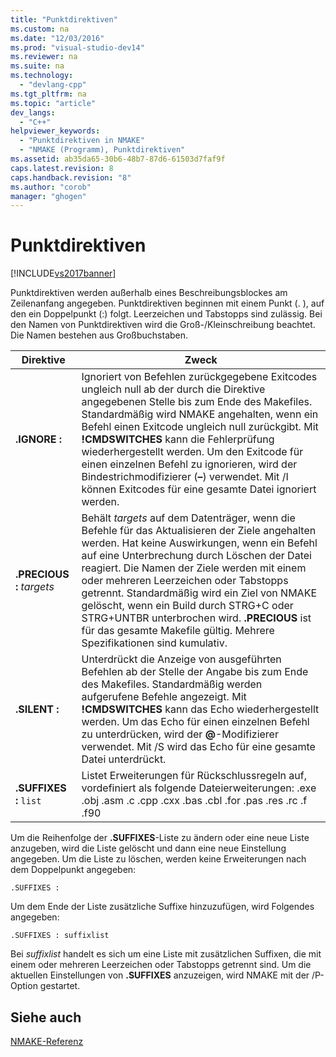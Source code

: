 ```yaml
---
title: "Punktdirektiven"
ms.custom: na
ms.date: "12/03/2016"
ms.prod: "visual-studio-dev14"
ms.reviewer: na
ms.suite: na
ms.technology: 
  - "devlang-cpp"
ms.tgt_pltfrm: na
ms.topic: "article"
dev_langs: 
  - "C++"
helpviewer_keywords: 
  - "Punktdirektiven in NMAKE"
  - "NMAKE (Programm), Punktdirektiven"
ms.assetid: ab35da65-30b6-48b7-87d6-61503d7faf9f
caps.latest.revision: 8
caps.handback.revision: "8"
ms.author: "corob"
manager: "ghogen"
---
```

# Punktdirektiven
[!INCLUDE[vs2017banner](../assembler/inline/includes/vs2017banner.md)]

Punktdirektiven werden außerhalb eines Beschreibungsblockes am Zeilenanfang angegeben.  Punktdirektiven beginnen mit einem Punkt \(. \), auf den ein Doppelpunkt \(:\) folgt.  Leerzeichen und Tabstopps sind zulässig.  Bei den Namen von Punktdirektiven wird die Groß\-\/Kleinschreibung beachtet. Die Namen bestehen aus Großbuchstaben.  
  
|Direktive|Zweck|  
|---------------|-----------|  
|**.IGNORE :**|Ignoriert von Befehlen zurückgegebene Exitcodes ungleich null ab der durch die Direktive angegebenen Stelle bis zum Ende des Makefiles.  Standardmäßig wird NMAKE angehalten, wenn ein Befehl einen Exitcode ungleich null zurückgibt.  Mit **\!CMDSWITCHES** kann die Fehlerprüfung wiederhergestellt werden.  Um den Exitcode für einen einzelnen Befehl zu ignorieren, wird der Bindestrichmodifizierer \(**–**\) verwendet.  Mit \/I können Exitcodes für eine gesamte Datei ignoriert werden.|  
|**.PRECIOUS :** *targets*|Behält *targets* auf dem Datenträger, wenn die Befehle für das Aktualisieren der Ziele angehalten werden. Hat keine Auswirkungen, wenn ein Befehl auf eine Unterbrechung durch Löschen der Datei reagiert.  Die Namen der Ziele werden mit einem oder mehreren Leerzeichen oder Tabstopps getrennt.  Standardmäßig wird ein Ziel von NMAKE gelöscht, wenn ein Build durch STRG\+C oder STRG\+UNTBR unterbrochen wird.  **.PRECIOUS** ist für das gesamte Makefile gültig. Mehrere Spezifikationen sind kumulativ.|  
|**.SILENT :**|Unterdrückt die Anzeige von ausgeführten Befehlen ab der Stelle der Angabe bis zum Ende des Makefiles.  Standardmäßig werden aufgerufene Befehle angezeigt.  Mit **\!CMDSWITCHES** kann das Echo wiederhergestellt werden.  Um das Echo für einen einzelnen Befehl zu unterdrücken, wird der **@**\-Modifizierer verwendet.  Mit \/S wird das Echo für eine gesamte Datei unterdrückt.|  
|**.SUFFIXES :** `list`|Listet Erweiterungen für Rückschlussregeln auf, vordefiniert als folgende Dateierweiterungen: .exe .obj .asm .c .cpp .cxx .bas .cbl .for .pas .res .rc .f .f90|  
  
 Um die Reihenfolge der **.SUFFIXES**\-Liste zu ändern oder eine neue Liste anzugeben, wird die Liste gelöscht und dann eine neue Einstellung angegeben.  Um die Liste zu löschen, werden keine Erweiterungen nach dem Doppelpunkt angegeben:  
  
```  
.SUFFIXES :  
```  
  
 Um dem Ende der Liste zusätzliche Suffixe hinzuzufügen, wird Folgendes angegeben:  
  
```  
.SUFFIXES : suffixlist  
```  
  
 Bei *suffixlist* handelt es sich um eine Liste mit zusätzlichen Suffixen, die mit einem oder mehreren Leerzeichen oder Tabstopps getrennt sind.  Um die aktuellen Einstellungen von **.SUFFIXES** anzuzeigen, wird NMAKE mit der \/P\-Option gestartet.  
  
## Siehe auch  
 [NMAKE\-Referenz](../build/nmake-reference.md)